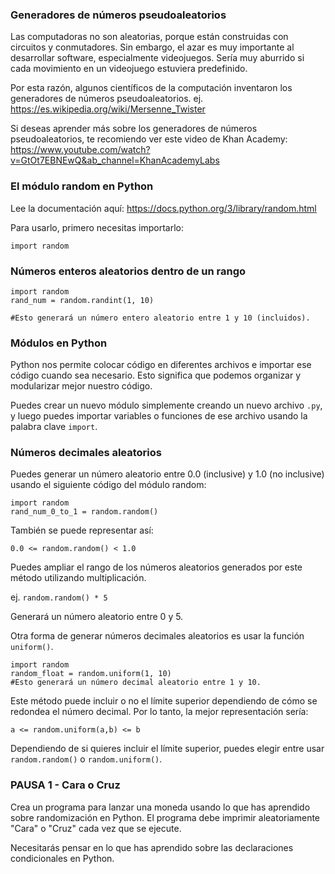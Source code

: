 ### Generadores de números pseudoaleatorios
Las computadoras no son aleatorias, porque están construidas con circuitos y conmutadores. Sin embargo, el azar es muy importante al desarrollar software, especialmente videojuegos. Sería muy aburrido si cada movimiento en un videojuego estuviera predefinido.

Por esta razón, algunos científicos de la computación inventaron los generadores de números pseudoaleatorios. ej. https://es.wikipedia.org/wiki/Mersenne_Twister

Si deseas aprender más sobre los generadores de números pseudoaleatorios, te recomiendo ver este video de Khan Academy: https://www.youtube.com/watch?v=GtOt7EBNEwQ&ab_channel=KhanAcademyLabs

### El módulo random en Python
Lee la documentación aquí:
https://docs.python.org/3/library/random.html

Para usarlo, primero necesitas importarlo:

`import random`

### Números enteros aleatorios dentro de un rango

```
import random
rand_num = random.randint(1, 10)

#Esto generará un número entero aleatorio entre 1 y 10 (incluidos).
```

### Módulos en Python
Python nos permite colocar código en diferentes archivos e importar ese código cuando sea necesario. Esto significa que podemos organizar y modularizar mejor nuestro código.

Puedes crear un nuevo módulo simplemente creando un nuevo archivo `.py`, y luego puedes importar variables o funciones de ese archivo usando la palabra clave `import`.

### Números decimales aleatorios
Puedes generar un número aleatorio entre 0.0 (inclusive) y 1.0 (no inclusive) usando el siguiente código del módulo random:

```
import random
rand_num_0_to_1 = random.random()
```
También se puede representar así:

`0.0 <= random.random() < 1.0`

Puedes ampliar el rango de los números aleatorios generados por este método utilizando multiplicación.

ej. `random.random() * 5`

Generará un número aleatorio entre 0 y 5.

Otra forma de generar números decimales aleatorios es usar la función `uniform()`.

```
import random
random_float = random.uniform(1, 10)
#Esto generará un número decimal aleatorio entre 1 y 10. 
```
Este método puede incluir o no el límite superior dependiendo de cómo se redondea el número decimal. 
Por lo tanto, la mejor representación sería:

`a <= random.uniform(a,b) <= b`

Dependiendo de si quieres incluir el límite superior, puedes elegir entre usar `random.random()` o `random.uniform()`.

### PAUSA 1 - Cara o Cruz
Crea un programa para lanzar una moneda usando lo que has aprendido sobre randomización en Python. El programa debe imprimir aleatoriamente "Cara" o "Cruz" cada vez que se ejecute.

<div class="hint">
  Necesitarás pensar en lo que has aprendido sobre las declaraciones condicionales en Python.
</div>